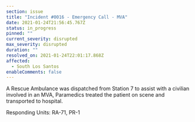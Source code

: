 ```yaml
---
section: issue
title: "Incident #0016 - Emergency Call - MVA"
date: 2021-01-24T21:56:45.767Z
status: in_progress
pinned: ""
current_severity: disrupted
max_severity: disrupted
duration: ""
resolved_on: 2021-01-24T22:01:17.868Z
affected:
  - South Los Santos
enableComments: false
---
```

A Rescue Ambulance was dispatched from Station 7 to assist with a civilian involved in an MVA, Paramedics treated the patient on scene and transported to hospital.

Responding Units: RA-71, PR-1